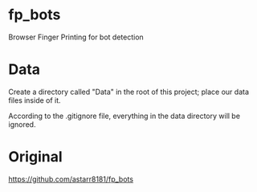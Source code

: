# fp_bots
Browser Finger Printing for bot detection

# Data
Create a directory called "Data" in the root of this project; place our data files inside of it.

According to the .gitignore file, everything in the data directory will be ignored.

# Original
https://github.com/astarr8181/fp_bots
